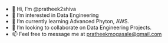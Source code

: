 - 👋 Hi, I’m @pratheek2shiva
- 👀 I’m interested in Data Engineering
- 🌱 I’m currently learning Advanced Phyton, AWS.
- 💞️ I’m looking to collaborate on Data Engineering Projects.
- 📫 Feel free to message me at pratheekmogasale@gmail.com

<!---
pratheek2shiva/pratheek2shiva is a ✨ special ✨ repository because its `README.md` (this file) appears on your GitHub profile.
You can click the Preview link to take a look at your changes.
--->
